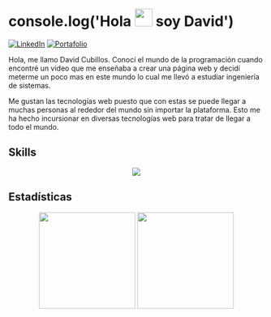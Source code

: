 # console.log('Hola <img src="https://media.giphy.com/media/hvRJCLFzcasrR4ia7z/giphy.gif" width="35"> soy David')

[![LinkedIn](https://custom-icon-badges.demolab.com/badge/LinkedIn-0A66C2?logo=linkedin-white&logoColor=fff)](https://www.linkedin.com/in/david-c-7b502b18b/)
[![Portafolio](https://img.shields.io/website-up-down-green-red/http/shields.io.svg)](https://desteban.tech)

Hola, me llamo David Cubillos. Conocí el mundo de la programación cuando encontré un video que me enseñaba a crear una página web y decidí meterme un poco mas en este mundo lo cual me llevó a estudiar ingeniería de sistemas.

Me gustan las tecnologías web puesto que con estas se puede llegar a muchas personas al rededor del mundo sin importar la plataforma. Esto me ha hecho incursionar en diversas tecnologías web para tratar de llegar a todo el mundo.

## Skills

<p align="center">
  <a href="https://skillicons.dev">
    <img src="https://skillicons.dev/icons?i=git,js,ts,css,html,php,mysql,postgres,laravel,react,next,sass&perline=5" />
  </a>
</p>

## Estadísticas

<p align="center">
    <img height="190em" src="https://github-readme-stats.vercel.app/api/top-langs/?username=desteban&langs_count=6&theme=transparent&layout=compact&hide_border=true" />
    <img height="190em" src="https://github-profile-summary-cards.vercel.app/api/cards/stats?username=desteban&theme=transparent" />
</p>
